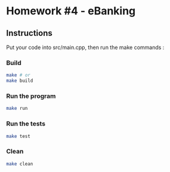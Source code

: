 # Homework #4 - eBanking

## Instructions

Put your code into src/main.cpp, then run the make commands :

### Build
```bash
make # or
make build
```

### Run the program
```bash
make run
```

### Run the tests
```bash
make test
```

### Clean
```bash
make clean
```

